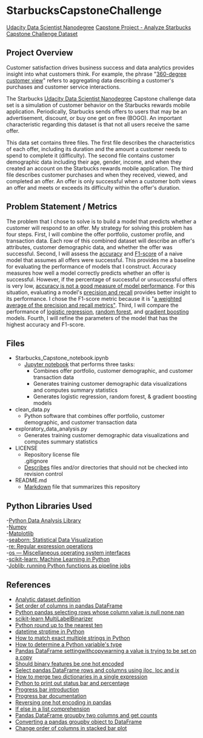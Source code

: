 # StarbucksCapstoneChallenge
[Udacity Data Scientist Nanodegree](https://www.udacity.com/course/data-scientist-nanodegree--nd025) [Capstone Project - Analyze Starbucks Capstone Challenge Dataset](https://medium.com/@mspcvsp/starbucks-capstone-challenge-dataset-customer-offer-success-prediction-916bbcdc5bd5)  

## Project Overview
Customer satisfaction drives business success and data analytics provides insight into what customers think. For example, the phrase "[360-degree customer view](https://searchsalesforce.techtarget.com/definition/360-degree-customer-view)" refers to aggregating data describing a customer's purchases and customer service interactions.
  
The Starbucks [Udacity Data Scientist Nanodegree](https://www.udacity.com/course/data-scientist-nanodegree--nd025) Capstone challenge data set is a simulation of customer behavior on the Starbucks rewards mobile application. Periodically, Starbucks sends offers to users that may be an advertisement, discount, or buy one get on free (BOGO). An important characteristic regarding this dataset is that not all users receive the same offer.
  
This data set contains three files. The first file describes the characteristics of each offer, including its duration and the amount  a customer needs to spend to complete it (difficulty). The second file contains customer demographic data including their age, gender, income, and when they created an account on the Starbucks rewards mobile application. The third file describes customer purchases and when they received, viewed, and completed an offer. An offer is only successful when a customer both views an offer and meets or exceeds its difficulty within the offer's duration.
  
## Problem Statement / Metrics 
The problem that I chose to solve is to build a model that predicts whether a customer will respond to an offer. My strategy for solving this problem has four steps. First, I will combine the offer portfolio, customer profile, and transaction data. Each row of this combined dataset will describe an offer's attributes, customer demographic data, and whether the offer was successful. Second, I will assess the [accuracy](https://developers.google.com/machine-learning/crash-course/classification/accuracy) and [F1-score](https://scikit-learn.org/stable/modules/generated/sklearn.metrics.f1_score.html) of a naive model that assumes all offers were successful. This provides me a baseline for evaluating the performance of models that I construct. Accuracy measures how well a model correctly predicts whether an offer is successful. However, if the percentage of successful or unsuccessful offers is very low, [accuracy is not a good measure of model performance](https://www.manning.com/books/practical-data-science-with-r). For this situation, evaluating a model's [precision and recall](https://towardsdatascience.com/beyond-accuracy-precision-and-recall-3da06bea9f6c) provides better insight to its performance. I chose the F1-score metric because it is "[a weighted average of the precision and recall metrics"](https://scikit-learn.org/stable/modules/generated/sklearn.metrics.f1_score.html). Third, I will compare the performance of [logistic regression](https://towardsdatascience.com/logistic-regression-detailed-overview-46c4da4303bc), [random forest](https://towardsdatascience.com/the-random-forest-algorithm-d457d499ffcd), and [gradient boosting](https://machinelearningmastery.com/gentle-introduction-gradient-boosting-algorithm-machine-learning/) models. Fourth, I will refine the parameters of the model that has the highest accuracy and F1-score.  
 
## Files  
- Starbucks_Capstone_notebook.ipynb  
  - [Jupyter notebook](https://jupyter.org/) that performs three tasks:  
    - Combines offer portfolio, customer demographic, and customer transaction data  
    - Generates training customer demographic data visualizations and computes summary statistics  
    - Generates logistic regression, random forest, & gradient boosting models  
- clean_data.py  
  - Python software that combines offer portfolio, customer demographic, and customer transaction data  
- exploratory_data_analysis.py  
  - Generates training customer demographic data visualizations and computes summary statistics  
- LICENSE  
  - Repository license file  
.gitignore  
  - [Describes](https://git-scm.com/docs/gitignore) files and/or directories that should not be checked into revision control  
- README.md  
  - [Markdown](https://guides.github.com/features/mastering-markdown/) file that summarizes this repository  
	
## Python Libraries Used
-[Python Data Analysis Library](https://pandas.pydata.org/)  
-[Numpy](http://www.numpy.org/)  
-[Matplotlib](https://matplotlib.org/)  
-[seaborn: Statistical Data Visualization](https://seaborn.pydata.org/)  
-[re: Regular expression operations](https://docs.python.org/3/library/re.html)  
-[os — Miscellaneous operating system interfaces](https://docs.python.org/3/library/os.html)  
-[scikit-learn: Machine Learning in Python](https://scikit-learn.org/stable/)  
-[Joblib: running Python functions as pipeline jobs](https://joblib.readthedocs.io/en/latest/)  
  
## References
- [Analytic dataset definition](https://github.com/jtleek/datasharing)
- [Set order of columns in pandas DataFrame](https://stackoverflow.com/questions/41968732/set-order-of-columns-in-pandas-dataframe)  
- [Python pandas selecting rows whose column value is null none nan](https://stackoverflow.com/questions/40245507/python-pandas-selecting-rows-whose-column-value-is-null-none-nan)  
- [scikit-learn MultiLabelBinarizer](https://scikit-learn.org/stable/modules/generated/sklearn.preprocessing.MultiLabelBinarizer.html#sklearn.preprocessing.MultiLabelBinarizer)  
- [Python round up to the nearest ten](https://stackoverflow.com/questions/26454649/python-round-up-to-the-nearest-ten)  
- [datetime strptime in Python](https://stackoverflow.com/questions/44596077/datetime-strptime-in-python)  
- [How to match exact multiple strings in Python](https://stackoverflow.com/questions/4953272/how-to-match-exact-multiple-strings-in-python)
- [How to determine a Python variable's type](https://stackoverflow.com/questions/402504/how-to-determine-a-python-variables-type)
- [Pandas DataFrame settingwithcopywarning a value is trying to be set on a copy](https://stackoverflow.com/questions/49728421/pandas-dataframe-settingwithcopywarning-a-value-is-trying-to-be-set-on-a-copy)  
- [Should binary features be one hot encoded](https://stackoverflow.com/questions/43515877/should-binary-features-be-one-hot-encoded)  
- [Select pandas DataFrame rows and columns using iloc, loc and ix](https://www.shanelynn.ie/select-pandas-dataframe-rows-and-columns-using-iloc-loc-and-ix/)  
- [How to merge two dictionaries in a single expression](https://stackoverflow.com/questions/38987/how-to-merge-two-dictionaries-in-a-single-expression)  
- [Python to print out status bar and percentage](https://stackoverflow.com/questions/3002085/python-to-print-out-status-bar-and-percentage)  
- [Progress bar introduction](https://progressbar-2.readthedocs.io/en/latest/index.html#introduction)  
- [Progress bar documentation](https://progressbar-2.readthedocs.io/en/latest/progressbar.bar.html)  
- [Reversing one hot encoding in pandas](https://stackoverflow.com/questions/38334296/reversing-one-hot-encoding-in-pandas)  
- [If else in a list comprehension](https://stackoverflow.com/questions/4406389/if-else-in-a-list-comprehension)  
- [Pandas DataFrame groupby two columns and get counts](https://stackoverflow.com/questions/17679089/pandas-dataframe-groupby-two-columns-and-get-counts)  
- [Converting a pandas groupby object to DataFrame](https://stackoverflow.com/questions/10373660/converting-a-pandas-groupby-object-to-dataframe)  
- [Change order of columns in stacked bar plot](https://stackoverflow.com/questions/32015669/change-order-of-columns-in-stacked-bar-plot)  
